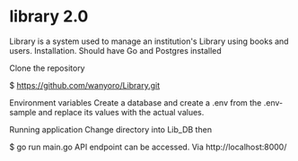 # library 2.0
Library is a system used to manage an institution's Library using books and users.
Installation.
Should have Go and Postgres installed

Clone the repository

$ https://github.com/wanyoro/Library.git

Environment variables
Create a database and create a .env from the .env-sample and replace its values with the actual values.

Running application
Change directory into Lib_DB then

$ go run main.go
API endpoint can be accessed. Via http://localhost:8000/

